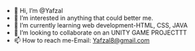 - 👋 Hi, I’m @Yafzal
- 👀 I’m interested in anything that could better me. 
- 🌱 I’m currently learning web development-HTML, CSS, JAVA
- 💞️ I’m looking to collaborate on an UNITY GAME PROJECTTT
- 📫 How to reach me-Email: Yafzal8@gmail.com

<!---
Yafzal/Yafzal is a ✨ special ✨ repository because its `README.md` (this file) appears on your GitHub profile.
You can click the Preview link to take a look at your changes.
--->
